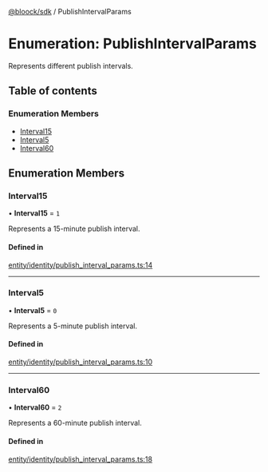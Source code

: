 [@bloock/sdk](../index.md) / PublishIntervalParams

# Enumeration: PublishIntervalParams

Represents different publish intervals.

## Table of contents

### Enumeration Members

- [Interval15](PublishIntervalParams-1.md#interval15)
- [Interval5](PublishIntervalParams-1.md#interval5)
- [Interval60](PublishIntervalParams-1.md#interval60)

## Enumeration Members

### Interval15

• **Interval15** = ``1``

Represents a 15-minute publish interval.

#### Defined in

[entity/identity/publish_interval_params.ts:14](https://github.com/bloock/bloock-sdk/blob/bcb68de/languages/js/src/entity/identity/publish_interval_params.ts#L14)

___

### Interval5

• **Interval5** = ``0``

Represents a 5-minute publish interval.

#### Defined in

[entity/identity/publish_interval_params.ts:10](https://github.com/bloock/bloock-sdk/blob/bcb68de/languages/js/src/entity/identity/publish_interval_params.ts#L10)

___

### Interval60

• **Interval60** = ``2``

Represents a 60-minute publish interval.

#### Defined in

[entity/identity/publish_interval_params.ts:18](https://github.com/bloock/bloock-sdk/blob/bcb68de/languages/js/src/entity/identity/publish_interval_params.ts#L18)
